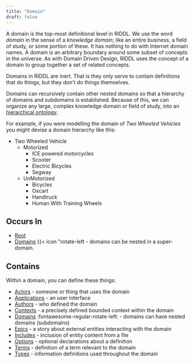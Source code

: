 ```yaml
---
title: "Domain"
draft: false
---
```


A domain is the top-most definitional level in RIDDL. We use the word 
*domain* in the sense of a *knowledge domain*; like an entire business, a 
field of study, or some portion of these. It has nothing to do with Internet 
domain names. A domain is an arbitrary boundary around some subset of concepts
in the universe. As with Domain Driven Design, RIDDL uses the concept of a
domain to group together a set of related concepts.

Domains in RIDDL are inert. That is they only serve to contain definitions 
that do things, but they don't do things themselves.

Domains can recursively contain other nested domains so that a hierarchy of 
domains and subdomains is established.  Because of this, we can organize any
large, complex knowledge domain or field of study, into an
[hierarchical ontology](https://en.wikipedia.org/wiki/Ontology#Flat_vs_polycategorical_vs_hierarchical).

For example, if you were modelling the domain of *Two Wheeled Vehicles* you
might devise a domain hierarchy like this:
* Two Wheeled Vehicle
    - Motorized
      - ICE powered motorcycles
      - Scooter
      - Electric Bicycles
      - Segway 
  * UnMotorized
    * Bicycles
    * Oxcart
    * Handtruck
    * Human With Training Wheels

## Occurs In

* [Root](root.md)
* [Domains](domain.md) {{< icon "rotate-left - domains
  can be nested in a super-domain.

## Contains

Within a domain, you can define these things:

* [Actors](user.md) - someone or thing that uses the domain
* [Applications](application.md) - an user interface  
* [Authors](author.md) - who defined the domain
* [Contexts](context.md) - a precisely defined bounded context within the domain
* [Domains](domain.md) :fontawesome-regular-rotate-left: - domains 
  can have nested domains (subdomains)
* [Epics](epic.md) - a story about external entities
  interacting with the domain
* [Includes](include.md) - inclusion of entity content from a
  file
* [Options](option.md) - optional declarations about a 
  definition
* [Terms](term.md) - definition of a term relevant to the
  domain
* [Types](type.md) - information definitions used throughout
  the domain
